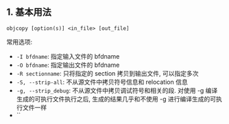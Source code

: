 ## 1. 基本用法
```shell
objcopy [option(s)] <in_file> [out_file]
```

常用选项: 
- `-I bfdname`: 指定输入文件的 bfdname
- `-O bfdname`: 指定输出文件的 bfdname
- `-R sectionname`: 只将指定的 section 拷贝到输出文件, 可以指定多次
- `-S, --strip-all`: 不从源文件中拷贝符号信息和 relocation 信息
- `-g, --strip_debug`: 不从源文件中拷贝调试符号和相关的段. 对使用 -g 编译生成的可执行文件执行之后, 生成的结果几乎和不使用 -g 进行编译生成的可执行文件一样
- ``